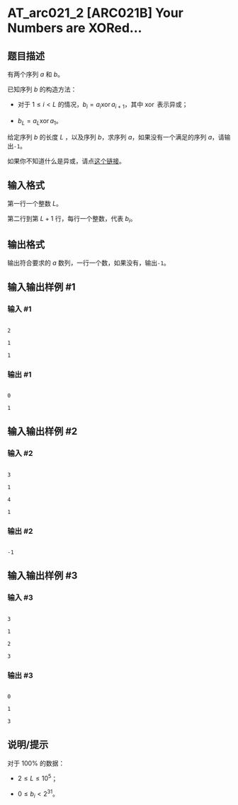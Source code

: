 # AT_arc021_2 [ARC021B] Your Numbers are XORed...

## 题目描述

有两个序列 $a$ 和 $b$。

已知序列 $b$ 的构造方法：
- 对于 $1 \le i < L$ 的情况，$b_i = a_i \operatorname{xor} a_{i + 1}$，其中 $\operatorname{xor}$ 表示异或；
- $b_L = a_L \operatorname{xor} a_1$。

给定序列 $b$ 的长度 $L$ ，以及序列 $b$，求序列 $a$，如果没有一个满足的序列 $a$，请输出`-1`。

如果你不知道什么是异或，请点[这个链接](https://baike.baidu.com/item/%E5%BC%82%E6%88%96/10993677)。

## 输入格式

第一行一个整数 $L$。

第二行到第 $L + 1$ 行，每行一个整数，代表 $b_i$。

## 输出格式

输出符合要求的 $a$ 数列，一行一个数，如果没有，输出`-1`。

## 输入输出样例 #1

### 输入 #1

```
2
1
1
```

### 输出 #1

```
0
1
```

## 输入输出样例 #2

### 输入 #2

```
3
1
4
1
```

### 输出 #2

```
-1
```

## 输入输出样例 #3

### 输入 #3

```
3
1
2
3
```

### 输出 #3

```
0
1
3
```

## 说明/提示

对于 $100\%$ 的数据：
- $2 \le L \le 10^5$；
- $0 \le b_i < 2^{31}$。